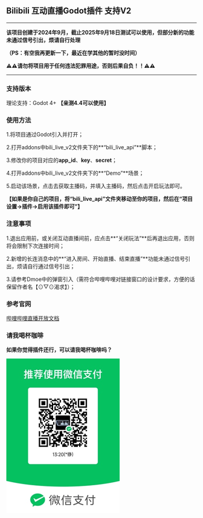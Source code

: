 ## Bilibili 互动直播Godot插件 支持V2

---

**该项目创建于2024年9月，截止2025年9月18日测试可以使用，但部分新的功能未通过信号引出，烦请自行处理** 

**（PS：有空我再更新一下，最近在学其他的暂时没时间）**

**⚠⚠请勿将项目用于任何违法犯罪用途，否则后果自负！！⚠⚠**

---

### 支持版本

理论支持：Godot 4+ **【亲测4.4可以使用】**

### 使用方法
1.将项目通过Godot引入并打开；

2.打开addons中bili_live_v2文件夹下的**“bili_live_api”**脚本；

3.修改你的项目对应的**app_id**、**key**、**secret**；

4.打开addons中bili_live_v2文件夹下的**“Demo”**场景；

5.启动该场景，点击去获取主播码，并填入主播码，然后点击开启玩法即可。

**【如果是你自己的项目，将“bili_live_api”文件夹移动至你的项目，然后在“项目设置->插件->启用该插件即可”】**


### 注意事项

1.退出应用前，或关闭互动直播间前，应点击**“关闭玩法”**后再退出应用，否则将会限制下次连接时间；

2.新增的长连消息中的**“进入房间、开始直播、结束直播”**功能未通过信号引出，烦请自行通过信号引出；

3.请参考Dmoe中的弹窗引入（需符合哔哩哔哩对链接窗口的设计要求，方便的话保留作者名【⊙▽⊙渴求】）；

### 参考官网
[哔哩哔哩直播开放文档](https://open-live.bilibili.com/document/ "哔哩哔哩直播开放文档")

### 请我喝杯咖啡

**如果你觉得插件还行，可以请我喝杯咖啡吗？**

<img src="https://github.com/DarkZ0528/BiliBiliBroadcast/blob/main/buy%20me%20a%20coffee.jpg?raw=true" width="300"/>